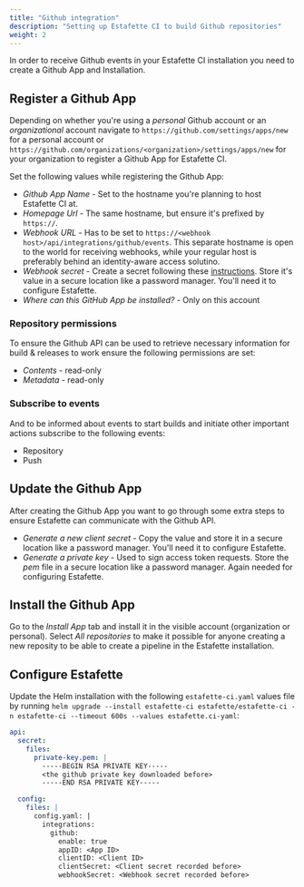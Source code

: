 ```yaml
---
title: "Github integration"
description: "Setting up Estafette CI to build Github repositories"
weight: 2
---
```


In order to receive Github events in your Estafette CI installation you need to create a Github App and Installation.

## Register a Github App

Depending on whether you're using a _personal_ Github account or an _organizational_ account navigate to `https://github.com/settings/apps/new` for a personal account or `https://github.com/organizations/<organization>/settings/apps/new` for your organization to register a Github App for Estafette CI.

Set the following values while registering the Github App:

* _Github App Name_ - Set to the hostname you're planning to host Estafette CI at. 
* _Homepage Url_ - The same hostname, but ensure it's prefixed by `https://`. 
* _Webhook URL_ - Has to be set to `https://<webhook host>/api/integrations/github/events`. This separate hostname is open to the world for receiving webhooks, while your regular host is preferably behind an identity-aware access solutino.
* _Webhook secret_ - Create a secret following these [instructions](https://docs.github.com/en/developers/webhooks-and-events/webhooks/securing-your-webhooks). Store it's value in a secure location like a password manager. You'll need it to configure Estafette.
* _Where can this GitHub App be installed?_ - Only on this account

### Repository permissions

To ensure the Github API can be used to retrieve necessary information for build & releases to work ensure the following permissions are set:

* _Contents_ - read-only
* _Metadata_ - read-only

### Subscribe to events

And to be informed about events to start builds and initiate other important actions subscribe to the following events:

* Repository
* Push

## Update the Github App

After creating the Github App you want to go through some extra steps to ensure Estafette can communicate with the Github API.

- _Generate a new client secret_ - Copy the value and store it in a secure location like a password manager. You'll need it to configure Estafette.
- _Generate a private key_ - Used to sign access token requests. Store the _pem_ file in a secure location like a password manager. Again needed for configuring Estafette.

## Install the Github App

Go to the _Install App_ tab and install it in the visible account (organization or personal). Select _All repositories_ to make it possible for anyone creating a new reposity to be able to create a pipeline in the Estafette installation.

## Configure Estafette

Update the Helm installation with the following `estafette-ci.yaml` values file by running `helm upgrade --install estafette-ci estafette/estafette-ci -n estafette-ci --timeout 600s --values estafette.ci-yaml`:

```yaml
api:
  secret:
    files:
      private-key.pem: |
        -----BEGIN RSA PRIVATE KEY-----
        <the github private key downloaded before>
        -----END RSA PRIVATE KEY-----

  config:
    files: |
      config.yaml: |
        integrations:
          github:
            enable: true
            appID: <App ID>
            clientID: <Client ID>
            clientSecret: <Client secret recorded before>
            webhookSecret: <Webhook secret recorded before>
```
